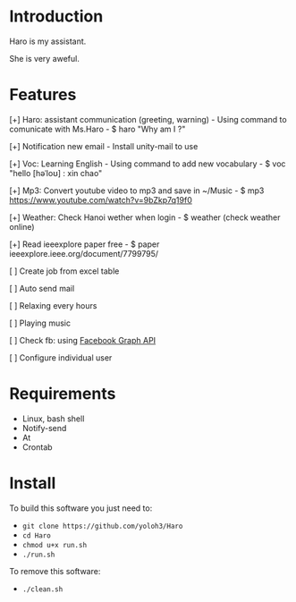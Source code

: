 <!---
/*******************************************************************************
// Project name   :
// File name      : README.md
// Created date   : Thứ hai, 26 Tháng sáu Năm 2017 23:24:05 ICT
// Author         : Huy Hung Ho
// Last modified  : Thu 07 Sep 2017 10:02:25 AM ICT
// Desc           :
*******************************************************************************/
-->
Introduction
============

Haro is my assistant.

She is very aweful.


Features
========

[+] Haro: assistant communication (greeting, warning)
	- Using command to comunicate with Ms.Haro
	- $ haro "Why am I ?"

[+] Notification new email
	- Install unity-mail to use

[+] Voc: Learning English
	- Using command to add new vocabulary
	- $ voc "hello [həˈloʊ] : xin chao"

[+] Mp3: Convert youtube video to mp3 and save in ~/Music
	- $ mp3 https://www.youtube.com/watch?v=9bZkp7q19f0

[+] Weather: Check Hanoi wether when login
	- $ weather 	(check weather online)

[+] Read ieeexplore paper free
	- $ paper ieeexplore.ieee.org/document/7799795/

[ ] Create job from excel table

[ ] Auto send mail

[ ] Relaxing every hours

[ ] Playing music

[ ] Check fb: using [Facebook Graph API](https://developers.facebook.com/docs/reference/api/)

[ ] Configure individual user


Requirements
============

- Linux, bash shell
- Notify-send
- At
- Crontab


Install
=======

To build this software you just need to:
- `git clone https://github.com/yoloh3/Haro`
- `cd Haro`
- `chmod u+x run.sh`
- `./run.sh`

To remove this software:
- `./clean.sh`
